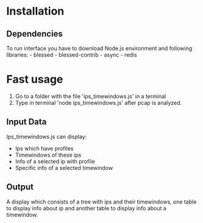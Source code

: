 
# Installation

## Dependencies
  
To run interface you have to download Node.js environment and following libraries:
    - blessed
    - blessed-contrib
    - async
    - redis

# Fast usage
1. Go to a folder with the file 'ips_timewindows.js' in a terminal
2. Type in terminal 'node ips_timewindows.js' after pcap is analyzed.


## Input Data
Ips_timewindows.js can display:
- Ips which have profiles
- Timewindows of these ips
- Info of a selected ip with profile
- Specific info of a selected timewindow


## Output
 A display which consists of a tree with ips and their timewindows, one table to display info about ip and another table to display info about a timewindow.

